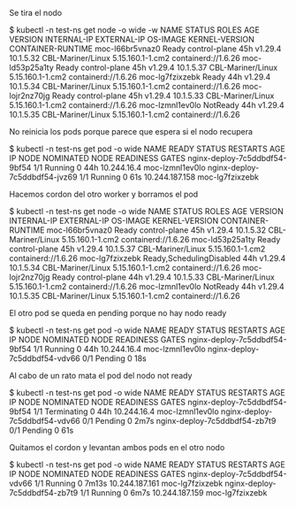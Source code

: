 Se tira el nodo

$ kubectl -n test-ns get node -o wide -w
NAME              STATUS     ROLES           AGE   VERSION   INTERNAL-IP   EXTERNAL-IP   OS-IMAGE            KERNEL-VERSION     CONTAINER-RUNTIME
moc-l66br5vnaz0   Ready      control-plane   45h   v1.29.4   10.1.5.32     <none>        CBL-Mariner/Linux   5.15.160.1-1.cm2   containerd://1.6.26
moc-ld53p25a1ty   Ready      control-plane   45h   v1.29.4   10.1.5.37     <none>        CBL-Mariner/Linux   5.15.160.1-1.cm2   containerd://1.6.26
moc-lg7fzixzebk   Ready      <none>          44h   v1.29.4   10.1.5.34     <none>        CBL-Mariner/Linux   5.15.160.1-1.cm2   containerd://1.6.26
moc-lojr2nz70jg   Ready      control-plane   45h   v1.29.4   10.1.5.33     <none>        CBL-Mariner/Linux   5.15.160.1-1.cm2   containerd://1.6.26
moc-lzmnl1ev0lo   NotReady   <none>          44h   v1.29.4   10.1.5.35     <none>        CBL-Mariner/Linux   5.15.160.1-1.cm2   containerd://1.6.26


No reinicia los pods porque parece que espera si el nodo recupera

$ kubectl -n test-ns get pod -o wide
NAME                            READY   STATUS    RESTARTS   AGE   IP               NODE              NOMINATED NODE   READINESS GATES
nginx-deploy-7c5ddbdf54-9bf54   1/1     Running   0          44h   10.244.16.4      moc-lzmnl1ev0lo   <none>           <none>
nginx-deploy-7c5ddbdf54-jvz69   1/1     Running   0          61s   10.244.187.158   moc-lg7fzixzebk   <none>           <none>


Hacemos cordon del otro worker y borramos el pod

$ kubectl -n test-ns get node -o wide
NAME              STATUS                     ROLES           AGE   VERSION   INTERNAL-IP   EXTERNAL-IP   OS-IMAGE            KERNEL-VERSION     CONTAINER-RUNTIME
moc-l66br5vnaz0   Ready                      control-plane   45h   v1.29.4   10.1.5.32     <none>        CBL-Mariner/Linux   5.15.160.1-1.cm2   containerd://1.6.26
moc-ld53p25a1ty   Ready                      control-plane   45h   v1.29.4   10.1.5.37     <none>        CBL-Mariner/Linux   5.15.160.1-1.cm2   containerd://1.6.26
moc-lg7fzixzebk   Ready,SchedulingDisabled   <none>          44h   v1.29.4   10.1.5.34     <none>        CBL-Mariner/Linux   5.15.160.1-1.cm2   containerd://1.6.26
moc-lojr2nz70jg   Ready                      control-plane   44h   v1.29.4   10.1.5.33     <none>        CBL-Mariner/Linux   5.15.160.1-1.cm2   containerd://1.6.26
moc-lzmnl1ev0lo   NotReady                   <none>          44h   v1.29.4   10.1.5.35     <none>        CBL-Mariner/Linux   5.15.160.1-1.cm2   containerd://1.6.26

El otro pod se queda en pending porque no hay nodo ready

$ kubectl -n test-ns get pod -o wide
NAME                            READY   STATUS    RESTARTS   AGE   IP            NODE              NOMINATED NODE   READINESS GATES
nginx-deploy-7c5ddbdf54-9bf54   1/1     Running   0          44h   10.244.16.4   moc-lzmnl1ev0lo   <none>           <none>
nginx-deploy-7c5ddbdf54-vdv66   0/1     Pending   0          18s   <none>        <none>            <none>           <none>


Al cabo de un rato mata el pod del nodo not ready

  $ kubectl -n test-ns get pod -o wide
NAME                            READY   STATUS        RESTARTS   AGE    IP            NODE              NOMINATED NODE   READINESS GATES
nginx-deploy-7c5ddbdf54-9bf54   1/1     Terminating   0          44h    10.244.16.4   moc-lzmnl1ev0lo   <none>           <none>
nginx-deploy-7c5ddbdf54-vdv66   0/1     Pending       0          2m7s   <none>        <none>            <none>           <none>
nginx-deploy-7c5ddbdf54-zb7t9   0/1     Pending       0          61s    <none>        <none>            <none>           <none>


Quitamos el cordon y levantan ambos pods en el otro nodo

$ kubectl -n test-ns get pod -o wide
NAME                            READY   STATUS    RESTARTS   AGE     IP               NODE              NOMINATED NODE   READINESS GATES
nginx-deploy-7c5ddbdf54-vdv66   1/1     Running   0          7m13s   10.244.187.161   moc-lg7fzixzebk   <none>           <none>
nginx-deploy-7c5ddbdf54-zb7t9   1/1     Running   0          6m7s    10.244.187.159   moc-lg7fzixzebk   <none>           <none>


